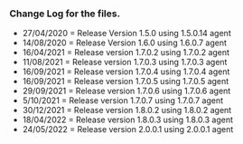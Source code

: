 ### Change Log for the files.

- 27/04/2020 = Release Version 1.5.0 using 1.5.0.14 agent
- 14/08/2020 = Release Version 1.6.0 using 1.6.0.7 agent
- 16/04/2021 = Release version 1.7.0.2 using 1.7.0.2 agent
- 11/08/2021 = Release version 1.7.0.3 using 1.7.0.3 agent
- 16/09/2021 = Release version 1.7.0.4 using 1.7.0.4 agent
- 16/09/2021 = Release version 1.7.0.5 using 1.7.0.5 agent
- 29/09/2021 = Release version 1.7.0.6 using 1.7.0.6 agent
- 5/10/2021 = Release version 1.7.0.7 using 1.7.0.7 agent
- 30/12/2021 = Release version 1.8.0.2 using 1.8.0.2 agent
- 18/04/2022 = Release version 1.8.0.3 using 1.8.0.3 agent
- 24/05/2022 = Release version 2.0.0.1 using 2.0.0.1 agent

